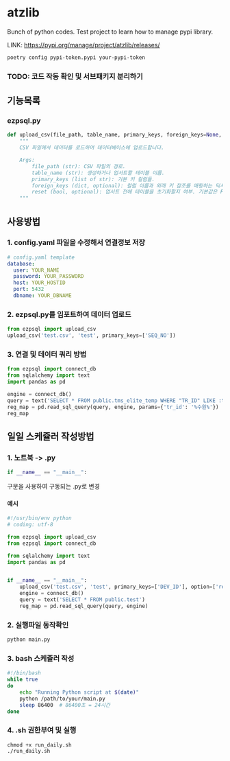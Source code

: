 # atzlib  

Bunch of python codes.
Test project to learn how to manage pypi library.

LINK: <https://pypi.org/manage/project/atzlib/releases/>

```bash
poetry config pypi-token.pypi your-pypi-token
```

### TODO: 코드 작동 확인 및 서브패키지 분리하기

## 기능목록

### ezpsql.py

```python
def upload_csv(file_path, table_name, primary_keys, foreign_keys=None, reset=False):
    """
    CSV 파일에서 데이터를 로드하여 데이터베이스에 업로드합니다.

    Args:
        file_path (str): CSV 파일의 경로.
        table_name (str): 생성하거나 업서트할 테이블 이름.
        primary_keys (list of str): 기본 키 컬럼들.
        foreign_keys (dict, optional): 컬럼 이름과 외래 키 참조를 매핑하는 딕셔너리.
        reset (bool, optional): 업서트 전에 테이블을 초기화할지 여부. 기본값은 False.
    """
```

## 사용방법

### 1. config.yaml 파일을 수정해서 연결정보 저장

```yaml
# config.yaml template
database:
  user: YOUR_NAME
  password: YOUR_PASSWORD
  host: YOUR_HOSTID
  port: 5432
  dbname: YOUR_DBNAME
```

### 2. ezpsql.py를 임포트하여 데이터 업로드

```python
from ezpsql import upload_csv
upload_csv('test.csv', 'test', primary_keys=['SEQ_NO'])
```

### 3. 연결 및 데이터 쿼리 방법

```python
from ezpsql import connect_db
from sqlalchemy import text
import pandas as pd

engine = connect_db()
query = text('SELECT * FROM public.tms_elite_temp WHERE "TR_ID" LIKE :tr_id')
reg_map = pd.read_sql_query(query, engine, params={'tr_id': '%수원%'})
reg_map
```

## 일일 스케쥴러 작성방법

### 1. 노트북 -> .py

```python
if __name__ == "__main__":
```

구문을 사용하여 구동되는 .py로 변경

#### 예시

```python
#!/usr/bin/env python
# coding: utf-8

from ezpsql import upload_csv
from ezpsql import connect_db

from sqlalchemy import text
import pandas as pd


if __name__ == "__main__":
    upload_csv('test.csv', 'test', primary_keys=['DEV_ID'], option=['reset'])
    engine = connect_db()
    query = text('SELECT * FROM public.test')
    reg_map = pd.read_sql_query(query, engine)
```

### 2. 실행파일 동작확인

```bash
python main.py
```

### 3. bash 스케쥴러 작성

``` bash
#!/bin/bash
while true
do
    echo "Running Python script at $(date)"
    python /path/to/your/main.py
    sleep 86400  # 86400초 = 24시간
done
```

### 4. .sh 권한부여 및 실행

```terminal
chmod +x run_daily.sh
./run_daily.sh
```
